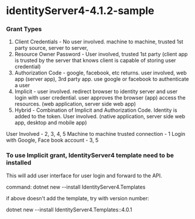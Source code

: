 # identityServer4-4.1.2-sample

### Grant Types
1. Client Credentials - No user involved. machine to machine, trusted 1st party source, server to server, 
2. Resource Owner Password - User involved, trusted 1st party (client app is trusted by the server that knows client is capable of storing user credential)
3. Authorization Code - google, facebook, etc returns. user involved, web app (server app), 3rd party app. use google or facebook to authenticate a user
4. Implicit - user involved. redirect browser to identity server and user login with user credential. user approves the browser (app) access the resources. (web application, server side web app)
5. Hybrid - Combination of Implicit and Authorization Code. Identity is added to the token.  User involved. (native application, server side web app, desktop and mobile app)


User Involved - 2, 3, 4, 5
Machine to machine trusted connection - 1
Login with Google, Face book account - 3, 5

### To use Implicit grant, IdentityServer4 template need to be installed
This will add user interface for user login and forward to the API.

command:
   dotnet new --install IdentityServer4.Templates
   
if above doesn't add the template, try with version number:

   dotnet new --install IdentityServer4.Templates::4.0.1
